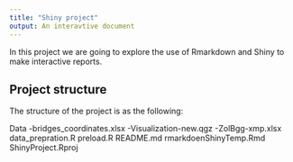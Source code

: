 ```yaml
---
title: "Shiny project"
output: An interavtive document
---
```


In this project we are going to explore the use of Rmarkdown and Shiny to make interactive reports.

## Project structure

The structure of the project is as the following:

Data
  -bridges_coordinates.xlsx
  -Visualization-new.qgz
  -ZolBgg-xmp.xlsx
data_prepration.R
preload.R
README.md
rmarkdoenShinyTemp.Rmd
ShinyProject.Rproj
